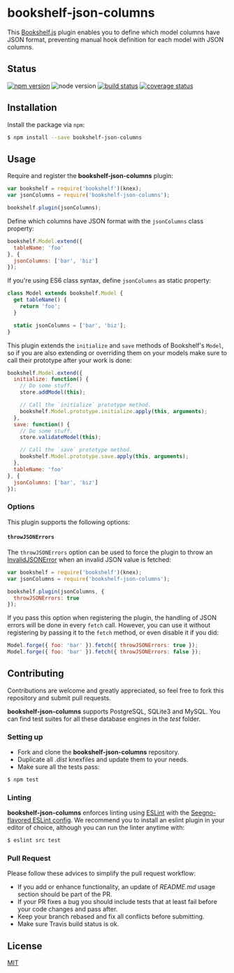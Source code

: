 # bookshelf-json-columns

This [Bookshelf.js](https://github.com/tgriesser/bookshelf) plugin enables you to define which model columns have JSON format, preventing manual hook definition for each model with JSON columns.

## Status

[![npm version][npm-image]][npm-url] ![node version][node-image] [![build status][travis-image]][travis-url] [![coverage status][coveralls-image]][coveralls-url]

## Installation

Install the package via `npm`:

```sh
$ npm install --save bookshelf-json-columns
```

## Usage

Require and register the **bookshelf-json-columns** plugin:

```js
var bookshelf = require('bookshelf')(knex);
var jsonColumns = require('bookshelf-json-columns');

bookshelf.plugin(jsonColumns);
```

Define which columns have JSON format with the `jsonColumns` class property:

```js
bookshelf.Model.extend({
  tableName: 'foo'
}, {
  jsonColumns: ['bar', 'biz']
});
```

If you're using ES6 class syntax, define `jsonColumns` as static property:

```js
class Model extends bookshelf.Model {
  get tableName() {
    return 'foo';
  }

  static jsonColumns = ['bar', 'biz'];
}
```

This plugin extends the `initialize` and `save` methods of Bookshelf's `Model`, so if you are also extending or overriding them on your models make sure to call their prototype after your work is done:

```js
bookshelf.Model.extend({
  initialize: function() {
    // Do some stuff.
    store.addModel(this);

    // Call the `initialize` prototype method.
    bookshelf.Model.prototype.initialize.apply(this, arguments);
  },
  save: function() {
    // Do some stuff.
    store.validateModel(this);

    // Call the `save` prototype method.
    bookshelf.Model.prototype.save.apply(this, arguments);
  },
  tableName: 'foo'
}, {
  jsonColumns: ['bar', 'biz']
});
```

### Options

This plugin supports the following options:

#### `throwJSONErrors`

The `throwJSONErrors` option can be used to force the plugin to throw an [InvalidJSONError](/src/invalid-json-error.js) when an invalid JSON value is fetched:

```js
var bookshelf = require('bookshelf')(knex);
var jsonColumns = require('bookshelf-json-columns');

bookshelf.plugin(jsonColumns, {
  throwJSONErrors: true
});
```

If you pass this option when registering the plugin, the handling of JSON errors will be done in every `fetch` call. However, you can use it without registering by passing it to the `fetch` method, or even disable it if you did:

```js
Model.forge({ foo: 'bar' }).fetch({ throwJSONErrors: true });
Model.forge({ foo: 'bar' }).fetch({ throwJSONErrors: false });
```

## Contributing

Contributions are welcome and greatly appreciated, so feel free to fork this repository and submit pull requests.  

**bookshelf-json-columns** supports PostgreSQL, SQLite3 and MySQL. You can find test suites for all these database engines in the *test* folder.

### Setting up

- Fork and clone the **bookshelf-json-columns** repository.
- Duplicate all *.dist* knexfiles and update them to your needs.
- Make sure all the tests pass:

```sh
$ npm test
```

### Linting

**bookshelf-json-columns** enforces linting using [ESLint](http://eslint.org/) with the [Seegno-flavored ESLint config](https://github.com/seegno/eslint-config-seegno). We recommend you to install an eslint plugin in your editor of choice, although you can run the linter anytime with:

```sh
$ eslint src test
```

### Pull Request

Please follow these advices to simplify the pull request workflow:

- If you add or enhance functionality, an update of *README.md* usage section should be part of the PR.  
- If your PR fixes a bug you should include tests that at least fail before your code changes and pass after.  
- Keep your branch rebased and fix all conflicts before submitting.  
- Make sure Travis build status is ok.

## License

[MIT](https://opensource.org/licenses/MIT)

[coveralls-image]: https://img.shields.io/coveralls/seegno/bookshelf-json-columns/master.svg?style=flat-square
[coveralls-url]: https://coveralls.io/github/seegno/bookshelf-json-columns?branch=master
[node-image]: https://img.shields.io/node/v/bookshelf-json-columns.svg?style=flat-square
[npm-image]: https://img.shields.io/npm/v/bookshelf-json-columns.svg?style=flat-square
[npm-url]: https://npmjs.org/package/bookshelf-json-columns
[travis-image]: https://img.shields.io/travis/seegno/bookshelf-json-columns/master.svg?style=flat-square
[travis-url]: https://travis-ci.org/seegno/bookshelf-json-columns
